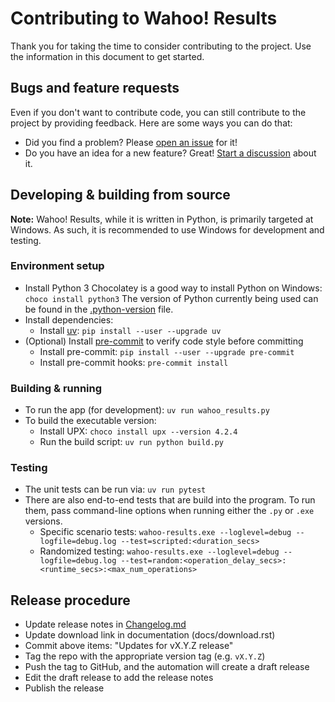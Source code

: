 # Contributing to Wahoo! Results

Thank you for taking the time to consider contributing to the project. Use the
information in this document to get started.

## Bugs and feature requests

Even if you don't want to contribute code, you can still contribute to the
project by providing feedback. Here are some ways you can do that:

- Did you find a problem? Please [open an
  issue](https://github.com/JohnStrunk/wahoo-results/issues/new?labels=bug) for
  it!
- Do you have an idea for a new feature? Great! [Start a
  discussion](https://github.com/JohnStrunk/wahoo-results/discussions/new?category=ideas-feature-requests)
  about it.

## Developing & building from source

**Note:** Wahoo! Results, while it is written in Python, is primarily targeted
at Windows. As such, it is recommended to use Windows for development and
testing.

### Environment setup

- Install Python 3
  Chocolatey is a good way to install Python on Windows:
  `choco install python3`
  The version of Python currently being used can be found in the
  [.python-version](.python-version) file.
- Install dependencies:
  - Install [uv](https://docs.astral.sh/uv/): `pip install --user --upgrade uv`
- (Optional) Install [pre-commit](https://pre-commit.com) to verify code style
  before committing
  - Install pre-commit: `pip install --user --upgrade pre-commit`
  - Install pre-commit hooks: `pre-commit install`

### Building & running

- To run the app (for development): `uv run wahoo_results.py`
- To build the executable version:
  - Install UPX: `choco install upx --version 4.2.4`
  - Run the build script: `uv run python build.py`

### Testing

- The unit tests can be run via: `uv run pytest`
- There are also end-to-end tests that are build into the program. To run them,
  pass command-line options when running either the `.py` or `.exe` versions.
  - Specific scenario tests: `wahoo-results.exe --loglevel=debug
    --logfile=debug.log --test=scripted:<duration_secs>`
  - Randomized testing: `wahoo-results.exe --loglevel=debug --logfile=debug.log
    --test=random:<operation_delay_secs>:<runtime_secs>:<max_num_operations>`

## Release procedure

- Update release notes in [Changelog.md](Changelog.md)
- Update download link in documentation (docs/download.rst)
- Commit above items: "Updates for vX.Y.Z release"
- Tag the repo with the appropriate version tag (e.g. `vX.Y.Z`)
- Push the tag to GitHub, and the automation will create a draft release
- Edit the draft release to add the release notes
- Publish the release
